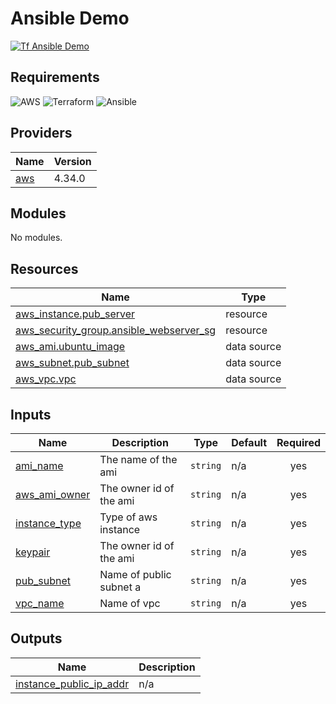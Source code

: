 <!-- BEGIN_TF_DOCS -->
# Ansible Demo
[![Tf Ansible Demo](https://github.com/leticiavalladares/ansible-webser-demo/actions/workflows/deploy-infra.yaml/badge.svg)](https://github.com/leticiavalladares/ansible-webser-demo/actions/workflows/deploy-infra.yaml)

## Requirements

![AWS](https://img.shields.io/badge/AWS-%23FF9900.svg?style=for-the-badge&logo=amazon-aws&logoColor=white)
![Terraform](https://img.shields.io/badge/terraform-%235835CC.svg?style=for-the-badge&logo=terraform&logoColor=white)
![Ansible](https://img.shields.io/badge/ansible-%231A1918.svg?style=for-the-badge&logo=ansible&logoColor=white)


## Providers

| Name | Version |
|------|---------|
| <a name="provider_aws"></a> [aws](#provider\_aws) | 4.34.0 |

## Modules

No modules.

## Resources

| Name | Type |
|------|------|
| [aws_instance.pub_server](https://registry.terraform.io/providers/hashicorp/aws/latest/docs/resources/instance) | resource |
| [aws_security_group.ansible_webserver_sg](https://registry.terraform.io/providers/hashicorp/aws/latest/docs/resources/security_group) | resource |
| [aws_ami.ubuntu_image](https://registry.terraform.io/providers/hashicorp/aws/latest/docs/data-sources/ami) | data source |
| [aws_subnet.pub_subnet](https://registry.terraform.io/providers/hashicorp/aws/latest/docs/data-sources/subnet) | data source |
| [aws_vpc.vpc](https://registry.terraform.io/providers/hashicorp/aws/latest/docs/data-sources/vpc) | data source |

## Inputs

| Name | Description | Type | Default | Required |
|------|-------------|------|---------|:--------:|
| <a name="input_ami_name"></a> [ami\_name](#input\_ami\_name) | The name of the ami | `string` | n/a | yes |
| <a name="input_aws_ami_owner"></a> [aws\_ami\_owner](#input\_aws\_ami\_owner) | The owner id of the ami | `string` | n/a | yes |
| <a name="input_instance_type"></a> [instance\_type](#input\_instance\_type) | Type of aws instance | `string` | n/a | yes |
| <a name="input_keypair"></a> [keypair](#input\_keypair) | The owner id of the ami | `string` | n/a | yes |
| <a name="input_pub_subnet"></a> [pub\_subnet](#input\_pub\_subnet) | Name of public subnet a | `string` | n/a | yes |
| <a name="input_vpc_name"></a> [vpc\_name](#input\_vpc\_name) | Name of vpc | `string` | n/a | yes |

## Outputs

| Name | Description |
|------|-------------|
| <a name="output_instance_public_ip_addr"></a> [instance\_public\_ip\_addr](#output\_instance\_public\_ip\_addr) | n/a |
<!-- END_TF_DOCS -->
